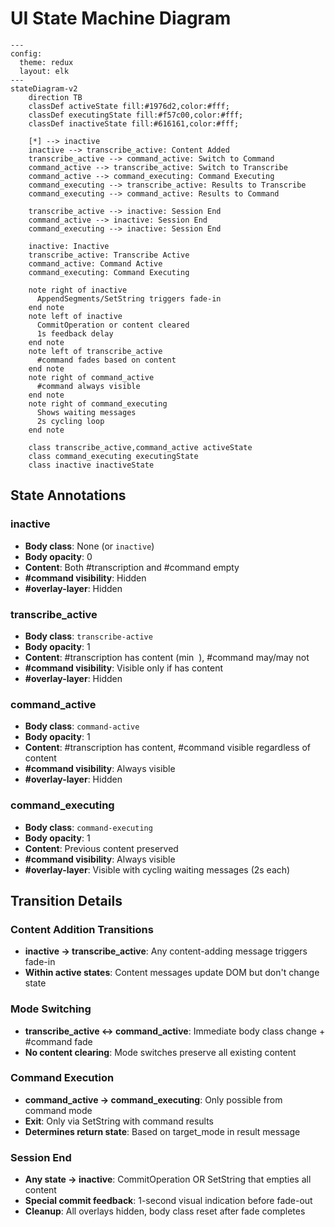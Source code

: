 # UI State Machine Diagram

```mermaid
---
config:
  theme: redux
  layout: elk
---
stateDiagram-v2
    direction TB
    classDef activeState fill:#1976d2,color:#fff;
    classDef executingState fill:#f57c00,color:#fff;
    classDef inactiveState fill:#616161,color:#fff;

    [*] --> inactive
    inactive --> transcribe_active: Content Added
    transcribe_active --> command_active: Switch to Command
    command_active --> transcribe_active: Switch to Transcribe
    command_active --> command_executing: Command Executing
    command_executing --> transcribe_active: Results to Transcribe
    command_executing --> command_active: Results to Command

    transcribe_active --> inactive: Session End
    command_active --> inactive: Session End
    command_executing --> inactive: Session End

    inactive: Inactive
    transcribe_active: Transcribe Active
    command_active: Command Active
    command_executing: Command Executing

    note right of inactive
      AppendSegments/SetString triggers fade-in
    end note
    note left of inactive
      CommitOperation or content cleared
      1s feedback delay
    end note
    note left of transcribe_active
      #command fades based on content
    end note
    note right of command_active
      #command always visible
    end note
    note right of command_executing
      Shows waiting messages
      2s cycling loop
    end note

    class transcribe_active,command_active activeState
    class command_executing executingState
    class inactive inactiveState
```

## State Annotations

### inactive

- **Body class**: None (or `inactive`)
- **Body opacity**: 0
- **Content**: Both #transcription and #command empty
- **#command visibility**: Hidden
- **#overlay-layer**: Hidden

### transcribe_active

- **Body class**: `transcribe-active`
- **Body opacity**: 1
- **Content**: #transcription has content (min &nbsp;), #command may/may not
- **#command visibility**: Visible only if has content
- **#overlay-layer**: Hidden

### command_active

- **Body class**: `command-active`
- **Body opacity**: 1
- **Content**: #transcription has content, #command visible regardless of content
- **#command visibility**: Always visible
- **#overlay-layer**: Hidden

### command_executing

- **Body class**: `command-executing`
- **Body opacity**: 1
- **Content**: Previous content preserved
- **#command visibility**: Always visible
- **#overlay-layer**: Visible with cycling waiting messages (2s each)

## Transition Details

### Content Addition Transitions

- **inactive → transcribe_active**: Any content-adding message triggers fade-in
- **Within active states**: Content messages update DOM but don't change state

### Mode Switching

- **transcribe_active ↔ command_active**: Immediate body class change + #command fade
- **No content clearing**: Mode switches preserve all existing content

### Command Execution

- **command_active → command_executing**: Only possible from command mode
- **Exit**: Only via SetString with command results
- **Determines return state**: Based on target_mode in result message

### Session End

- **Any state → inactive**: CommitOperation OR SetString that empties all content
- **Special commit feedback**: 1-second visual indication before fade-out
- **Cleanup**: All overlays hidden, body class reset after fade completes

